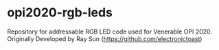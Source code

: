 # opi2020-rgb-leds
Repository for addressable RGB LED code used for Venerable OPI 2020.
Originally Developed by Ray Sun (https://github.com/electronictoast)
